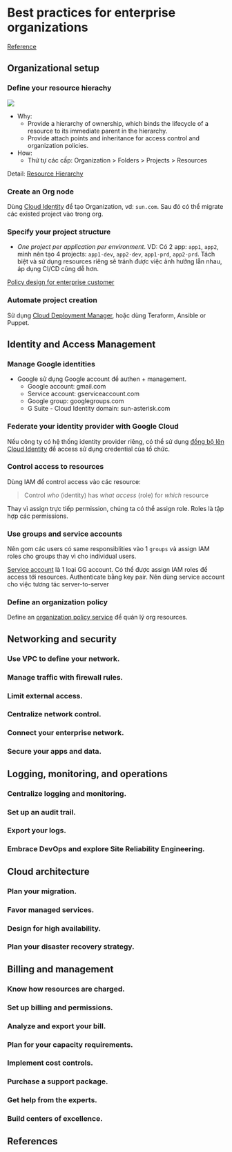 # Best practices for enterprise organizations
[Reference](https://cloud.google.com/docs/enterprise/best-practices-for-enterprise-organizations)

## Organizational setup
### Define your resource hierachy
![](https://cloud.google.com/docs/images/best-practices-for-enterprise-organizations.png)

+ Why:
	+ Provide a hierarchy of ownership, which binds the lifecycle of a resource to its immediate parent in the hierarchy.
	+ Provide attach points and inheritance for access control and organization policies.
+ How:
	+ Thứ tự các cấp: Organization > Folders > Projects > Resources

Detail: [Resource Hierarchy](https://cloud.google.com/resource-manager/docs/cloud-platform-resource-hierarchy)

### Create an Org node
Dùng [Cloud Identity](https://cloud.google.com/docs/enterprise/best-practices-for-enterprise-organizations#project-structure) để tạo Organization, vd: `sun.com`. Sau đó có thể migrate các existed project vào trong org.
### Specify your project structure
- *One project per application per environment*. VD: Có 2 app: `app1`, `app2`, mình nên tạo 4 projects: `app1-dev`, `app2-dev`, `app1-prd`, `app2-prd`. Tách biệt và sử dụng resources riêng sẽ tránh được việc ảnh hưởng lẫn nhau, áp dụng CI/CD cũng dễ hơn.

[Policy design for enterprise customer](https://cloud.google.com/solutions/policies/designing-gcp-policies-enterprise)

### Automate project creation
Sử dụng [Cloud Deployment Manager](https://cloud.google.com/deployment-manager), hoặc dùng Teraform, Ansible or Puppet.

## Identity and Access Management
### Manage Google identities
+ Google sử dụng Google account để authen + management.
	- Google account: gmail.com
	- Service account: gserviceaccount.com
	- Google group: googlegroups.com
	- G Suite - Cloud Identity domain: sun-asterisk.com
### Federate your identity provider with Google Cloud
Nếu công ty có hệ thống identity provider riêng, có thể sử dụng [đồng bộ lên Cloud Identity](https://cloud.google.com/solutions/authenticating-corporate-users-in-a-hybrid-environment) để access sử dụng credential của tổ chức.
### Control access to resources
Dùng IAM để control access vào các resource:

> Control *who* (identity) has *what access* (role) for *which* resource

Thay vì assign trực tiếp permission, chúng ta có thể assign role. Roles là tập hợp các permissions.

### Use groups and service accounts
Nên gom các users có same responsiblities vào 1 `groups` và assign IAM roles cho groups thay vì cho individual users.

[Service account](https://cloud.google.com/iam/docs/understanding-service-accounts) là 1 loại GG account. Có thể được assign IAM roles để access tới resources. Authenticate bằng key pair.
Nên dùng service account cho việc tương tác server-to-server

### Define an organization policy
Define an [organization policy service](https://cloud.google.com/resource-manager/docs/organization-policy/overview) để quản lý org resources.

## Networking and security

### Use VPC to define your network.
### Manage traffic with firewall rules.
### Limit external access.
### Centralize network control.
### Connect your enterprise network.
### Secure your apps and data.

## Logging, monitoring, and operations
### Centralize logging and monitoring.
### Set up an audit trail.
### Export your logs.
### Embrace DevOps and explore Site Reliability Engineering.

## Cloud architecture
### Plan your migration.
### Favor managed services.
### Design for high availability.
### Plan your disaster recovery strategy.

## Billing and management
### Know how resources are charged.
### Set up billing and permissions.
### Analyze and export your bill.
### Plan for your capacity requirements.
### Implement cost controls.
### Purchase a support package.
### Get help from the experts.
### Build centers of excellence.


## References
